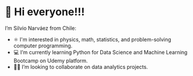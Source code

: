 # 👋 Hi everyone!!!

I’m Silvio Narváez from Chile:
- ⚛️ I'm interested in physics, math, statistics, and problem-solving computer programming.  
- 💻 I’m currently learning Python for Data Science and Machine Learning Bootcamp on Udemy platform.
- 👨‍💼 I’m looking to collaborate on data analytics projects.


<!---
Silnarvaez3/Silnarvaez3 is a ✨ special ✨ repository because its `README.md` (this file) appears on your GitHub profile.
You can click the Preview link to take a look at your changes.
--->
